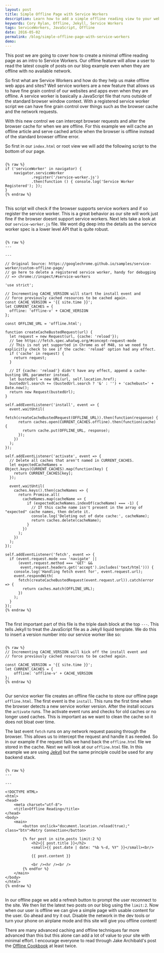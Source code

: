 ```yaml
---
layout: post
title: Simple Offline Page with Service Workers
description: Learn how to add a simple offline reading view to your website using Service Workers.
keywords: Cory Rylan, Offline, Jekyll, Service Workers
tags: ServiceWorkers, JavaScript, Offline
date: 2016-05-02
permalink: /blog/simple-offline-page-with-service-workers
demo:
---
```


This post we are going to cover how to create a minimal offline reading page
as an intro to Service Workers. Our offline feature will allow a user to read the 
latest couple of posts on our blog example even when they are offline with no available
network.

So first what are Service Workers and how do they help us make offline web apps and sites?
Well service workers are a new feature that allows us to have fine grain control of our
websites and apps even when they are offline. A service worker is basically a JavaScript 
file that runs outside of the standard browser window context. With a registered service 
worker script we can have fine grain control over things such as the browser cache and 
the network requests.

With this new control we can intercept browser requests and alter the browser cache
for when we are offline. For this example we will cache an offline article and serve
cached article when the browser is offline instead of the standard browser offline error.

So first in our `index.html` or root view we will add the following script 
to the bottom of our page.

<pre class="language-javascript">
<code>
{% raw %}
if ('serviceWorker' in navigator) {
    navigator.serviceWorker
            .register('/service-worker.js')
            .then(function () { console.log('Service Worker Registered'); });
}
{% endraw %}
</code>
</pre>

This script will check if the browser supports service workers and if so register the service worker.
This is a great behavior as our site will work just fine if the browser doesnt support 
service workers. Next lets take a look at our `service-worker.js` file. We wont dig deep into the details 
as the service worker spec is a lower level API that is quite robust.

<pre class="language-javascript">
<code>
{% raw %}
---

---

// Original Source: https://googlechrome.github.io/samples/service-worker/custom-offline-page/
// go here to delete a registered service worker, handy for debugging 
// => chrome://inspect/#service-workers

'use strict';

// Incrementing CACHE_VERSION will start the install event and
// force previously cached resources to be cached again.
const CACHE_VERSION = '{{ site.time }}';
let CURRENT_CACHES = {
  offline: 'offline-v' + CACHE_VERSION
};

const OFFLINE_URL = 'offline.html';

function createCacheBustedRequest(url) {
  let request = new Request(url, {cache: 'reload'});
  // See https://fetch.spec.whatwg.org/#concept-request-mode
  // This is not yet supported in Chrome as of M48, so we need to explicitly check to see if the cache: 'reload' option had any effect.
  if ('cache' in request) {
    return request;
  }

  // If {cache: 'reload'} didn't have any effect, append a cache-busting URL parameter instead.
  let bustedUrl = new URL(url, self.location.href);
  bustedUrl.search += (bustedUrl.search ? '&' : '') + 'cachebust=' + Date.now();
  return new Request(bustedUrl);
}

self.addEventListener('install', event => {
  event.waitUntil(
    fetch(createCacheBustedRequest(OFFLINE_URL)).then(function(response) {
      return caches.open(CURRENT_CACHES.offline).then(function(cache) {
        return cache.put(OFFLINE_URL, response);
      });
    })
  );
});

self.addEventListener('activate', event => {
  // Delete all caches that aren't named in CURRENT_CACHES.
  let expectedCacheNames = Object.keys(CURRENT_CACHES).map(function(key) {
    return CURRENT_CACHES[key];
  });

  event.waitUntil(
    caches.keys().then(cacheNames => {
      return Promise.all(
        cacheNames.map(cacheName => {
          if (expectedCacheNames.indexOf(cacheName) === -1) {
            // If this cache name isn't present in the array of "expected" cache names, then delete it.
            console.log('Deleting out of date cache:', cacheName);
            return caches.delete(cacheName);
          }
        })
      );
    })
  );
});

self.addEventListener('fetch', event => {
  if (event.request.mode === 'navigate' ||
      (event.request.method === 'GET' &&
       event.request.headers.get('accept').includes('text/html'))) {
    console.log('Handling fetch event for', event.request.url);
    event.respondWith(
      fetch(createCacheBustedRequest(event.request.url)).catch(error => {
        return caches.match(OFFLINE_URL);
      })
    );
  }
});
{% endraw %}
</code>
</pre>

The first important part of this file is the triple dash block at the top `---`. This tells Jekyll
to treat the JavaScript file as a Jekyll liquid template. We do this to insert a version number into our 
service worker like so:

<pre class="language-javascript">
<code>
{% raw %}
// Incrementing CACHE_VERSION will kick off the install event and
// force previously cached resources to be cached again.

const CACHE_VERSION = '{{ site.time }}';
let CURRENT_CACHES = {
    offline: 'offline-v' + CACHE_VERSION
};
{% endraw %}
</code>
</pre>

Our service worker file creates an offline file cache to store our offline page `offline.html`. The first event
is the `install`. This runs the first time when the browser detects a new service worker version. After the install
occurs the `activate` runs. The activate event runs and checks for old caches or no longer used caches. This is important
as we want to clean the cache so it does not bloat over time.
 
The last event `fetch` runs on any network request passing through 
the browser. This allows us to intercept the request and handle it as needed. So in our example if the request fails
we hand back the `offline.html` file we stored in the cache. Next we will look at our `offline.html` file. In this
example we are using [Jekyll](https://jekyllrb.com/) but the same principle could be used for any backend stack.

<pre class="language-html">
<code>
{% raw %}
---

---

&lt;!DOCTYPE HTML&gt;
&lt;html&gt;
&lt;head&gt;
    &lt;meta charset=&quot;utf-8&quot;&gt;
	&lt;title&gt;Offline Reading&lt;/title&gt;
&lt;/head&gt;
&lt;body&gt;
    &lt;main&gt;        
        &lt;button onclick=&quot;document.location.reload(true);&quot; class=&quot;btn&quot;&gt;Retry Connection&lt;/button&gt;
            
        {% for post in site.posts limit:2 %}
            &lt;h2&gt;{{ post.title }}&lt;/h2&gt;    
            &lt;small&gt;{{ post.date | date: &quot;%b %-d, %Y&quot; }}&lt;/small&gt;&lt;br/&gt;

            {{ post.content }}
            
            &lt;br /&gt;&lt;hr /&gt;&lt;br /&gt;
        {% endfor %}
    &lt;/main&gt;
&lt;/body&gt;
&lt;/html&gt;
{% endraw %}
</code>
</pre>

In our offline page we add a refresh button to prompt the user reconnect to the site. We then list the latest two 
posts on our blog using the `limit:2`. Now when our user is offline we can give a simple page with usable content
for the user. Go ahead and try it out. Disable the network in the dev tools or turn your phone on airplane mode
and this site will give you offline content!

There are many advanced caching and offline techniques far more advanced than this but this alone
can add a lot of value to your site with minimal effort. I encourage everyone to read through Jake Archibald's post the
[Offline Cookbook](https://jakearchibald.com/2014/offline-cookbook/) at least twice. 